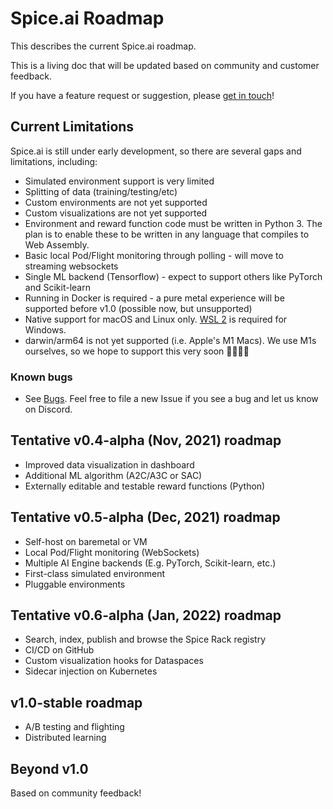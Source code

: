 # Spice.ai Roadmap

This describes the current Spice.ai roadmap.

This is a living doc that will be updated based on community and customer feedback.

If you have a feature request or suggestion, please [get in touch](https://github.com/spiceai/spiceai#community)!

## Current Limitations

Spice.ai is still under early development, so there are several gaps and limitations, including:

- Simulated environment support is very limited
- Splitting of data (training/testing/etc)
- Custom environments are not yet supported
- Custom visualizations are not yet supported
- Environment and reward function code must be written in Python 3. The plan is to enable these to be written in any language that compiles to Web Assembly.
- Basic local Pod/Flight monitoring through polling - will move to streaming websockets
- Single ML backend (Tensorflow) - expect to support others like PyTorch and Scikit-learn
- Running in Docker is required - a pure metal experience will be supported before v1.0 (possible now, but unsupported)
- Native support for macOS and Linux only. [WSL 2](https://docs.microsoft.com/en-us/windows/wsl/install-win10) is required for Windows.
- darwin/arm64 is not yet supported (i.e. Apple's M1 Macs). We use M1s ourselves, so we hope to support this very soon 👨‍💻👩‍💻

### Known bugs

- See [Bugs](https://github.com/spiceai/spiceai/labels/bug). Feel free to file a new Issue if you see a bug and let us know on Discord.

## Tentative v0.4-alpha (Nov, 2021) roadmap

- Improved data visualization in dashboard
- Additional ML algorithm (A2C/A3C or SAC)
- Externally editable and testable reward functions (Python)

## Tentative v0.5-alpha (Dec, 2021) roadmap

- Self-host on baremetal or VM
- Local Pod/Flight monitoring (WebSockets)
- Multiple AI Engine backends (E.g. PyTorch, Scikit-learn, etc.)
- First-class simulated environment
- Pluggable environments

## Tentative v0.6-alpha (Jan, 2022) roadmap

- Search, index, publish and browse the Spice Rack registry
- CI/CD on GitHub
- Custom visualization hooks for Dataspaces
- Sidecar injection on Kubernetes

## v1.0-stable roadmap

- A/B testing and flighting
- Distributed learning

## Beyond v1.0

Based on community feedback!
